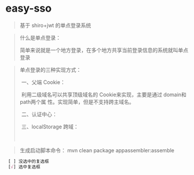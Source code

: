 # easy-sso

> 基于 shiro+jwt 的单点登录系统



> 什么是单点登录：
>
> ​	简单来说就是一个地方登录，在多个地方共享当前登录信息的系统就叫单点登录



> 单点登录的三种实现方式：
>
> ​	一、父端 Cookie：
>
> ​			利用二级域名可以共享顶级域名的 Cookie来实现，主要是通过 domain和path两个属					性。实现简单，但是不支持跨主域名。
>
> ​	二、认证中心：
>
> ​	三、localStorage 跨域：
>
> ​	

> 生成启动脚本命令： mvn clean package appassembler:assemble

```css
 [ ] 没选中的复选框
 [√] 选中复选框
```